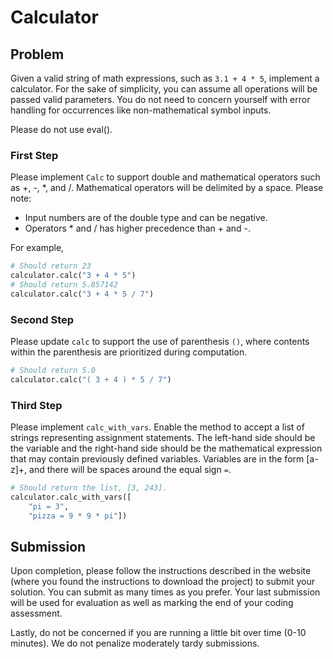 # Calculator

## Problem
Given a valid string of math expressions, such as `3.1 + 4 * 5`, implement a calculator. For the sake of simplicity, you can assume all operations will be passed valid parameters. You do not need to concern yourself with error handling for occurrences like non-mathematical symbol inputs.

Please do not use eval().

### First Step
Please implement `Calc` to support double and mathematical operators such as +, -, \*, and /. Mathematical operators will be delimited by a space.  Please note:

- Input numbers are of the double type and can be negative.
- Operators \* and / has higher precedence than + and -.

For example,

~~~python
# Should return 23
calculator.calc("3 + 4 * 5")
# Should return 5.857142
calculator.calc("3 + 4 * 5 / 7")
~~~

### Second Step
Please update `calc` to support the use of parenthesis `()`, where contents within the parenthesis are prioritized during computation.

~~~python
# Should return 5.0
calculator.calc("( 3 + 4 ) * 5 / 7")
~~~

### Third Step
Please implement `calc_with_vars`. Enable the method to accept a list of strings representing assignment statements. The left-hand side should be the variable and the right-hand side should be the mathematical expression that may contain previously defined variables.
Variables are in the form [a-z]+, and there will be spaces around the equal sign `=`.

~~~python
# Should return the list, [3, 243].
calculator.calc_with_vars([
    "pi = 3",
    "pizza = 9 * 9 * pi"])
~~~

## Submission
Upon completion, please follow the instructions described in the website (where you found the instructions to download the project) to submit your solution. You can submit as many times as you prefer. Your last submission will be used for evaluation as well as marking the end of your coding assessment.

Lastly, do not be concerned if you are running a little bit over time (0-10 minutes). We do not penalize moderately tardy submissions.
